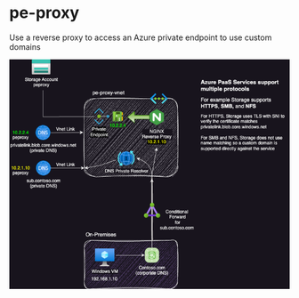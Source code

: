 # pe-proxy

Use a reverse proxy to access an Azure private endpoint to use custom domains

![Architecture](https://github.com/bcosden/pe-proxy/blob/master/assets/pe-proxy.png?raw=true)
